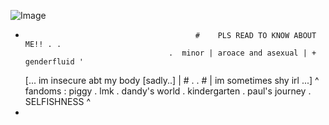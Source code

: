 
![Image](https://github.com/user-attachments/assets/6c45731a-ab0c-42da-a9aa-1fcd7e834db7)

  -
                                              #    PLS READ TO KNOW ABOUT ME!! . .
                                        .  minor | aroace and asexual | + genderfluid '
      [...   im insecure abt my body [sadly..] |     #         .          .        #    | im sometimes shy irl   ...]
                                                                                                                                              ^  fandoms :  piggy . lmk . dandy's world . kindergarten . paul's journey . SELFISHNESS  ^
-
